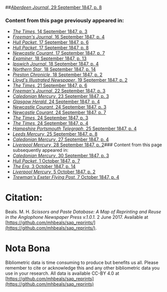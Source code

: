 ##[*Aberdeen Journal*, 29 September 1847, p. 8](https://mhbeals.github.io/sap_html/Aberdeen-Journal/Aberdeen-Journal-29-September-1847-p-8)

### Content from this page previously appeared in:
+ [*The Times*, 14 September 1847, p. 3](https://mhbeals.github.io/sap_html/The-Times/The-Times-14-September-1847-p-3)
+ [*Freeman's Journal*, 16 September 1847, p. 4](https://mhbeals.github.io/sap_html/Freeman's-Journal/Freeman's-Journal-16-September-1847-p-4)
+ [*Hull Packet*, 17 September 1847, p. 6](https://mhbeals.github.io/sap_html/Hull-Packet/Hull-Packet-17-September-1847-p-6)
+ [*Hull Packet*, 17 September 1847, p. 8](https://mhbeals.github.io/sap_html/Hull-Packet/Hull-Packet-17-September-1847-p-8)
+ [*Newcastle Courant*, 17 September 1847, p. 7](https://mhbeals.github.io/sap_html/Newcastle-Courant/Newcastle-Courant-17-September-1847-p-7)
+ [*Examiner*, 18 September 1847, p. 13](https://mhbeals.github.io/sap_html/Examiner/Examiner-18-September-1847-p-13)
+ [*Ipswich Journal*, 18 September 1847, p. 4](https://mhbeals.github.io/sap_html/Ipswich-Journal/Ipswich-Journal-18-September-1847-p-4)
+ [*Northern Star*, 18 September 1847, p. 14](https://mhbeals.github.io/sap_html/Northern-Star/Northern-Star-18-September-1847-p-14)
+ [*Preston Chronicle*, 18 September 1847, p. 2](https://mhbeals.github.io/sap_html/Preston-Chronicle/Preston-Chronicle-18-September-1847-p-2)
+ [*Lloyd's Illustrated Newspaper*, 19 September 1847, p. 2](https://mhbeals.github.io/sap_html/Lloyd's-Illustrated-Newspaper/Lloyd's-Illustrated-Newspaper-19-September-1847-p-2)
+ [*The Times*, 21 September 1847, p. 6](https://mhbeals.github.io/sap_html/The-Times/The-Times-21-September-1847-p-6)
+ [*Freeman's Journal*, 22 September 1847, p. 3](https://mhbeals.github.io/sap_html/Freeman's-Journal/Freeman's-Journal-22-September-1847-p-3)
+ [*Caledonian Mercury*, 23 September 1847, p. 3](https://mhbeals.github.io/sap_html/Caledonian-Mercury/Caledonian-Mercury-23-September-1847-p-3)
+ [*Glasgow Herald*, 24 September 1847, p. 4](https://mhbeals.github.io/sap_html/Glasgow-Herald/Glasgow-Herald-24-September-1847-p-4)
+ [*Newcastle Courant*, 24 September 1847, p. 3](https://mhbeals.github.io/sap_html/Newcastle-Courant/Newcastle-Courant-24-September-1847-p-3)
+ [*Newcastle Courant*, 24 September 1847, p. 7](https://mhbeals.github.io/sap_html/Newcastle-Courant/Newcastle-Courant-24-September-1847-p-7)
+ [*The Times*, 24 September 1847, p. 3](https://mhbeals.github.io/sap_html/The-Times/The-Times-24-September-1847-p-3)
+ [*The Times*, 24 September 1847, p. 4](https://mhbeals.github.io/sap_html/The-Times/The-Times-24-September-1847-p-4)
+ [*Hampshire Portsmouth Telegraph*, 25 September 1847, p. 4](https://mhbeals.github.io/sap_html/Hampshire-Portsmouth-Telegraph/Hampshire-Portsmouth-Telegraph-25-September-1847-p-4)
+ [*Leeds Mercury*, 25 September 1847, p. 8](https://mhbeals.github.io/sap_html/Leeds-Mercury/Leeds-Mercury-25-September-1847-p-8)
+ [*Caledonian Mercury*, 27 September 1847, p. 4](https://mhbeals.github.io/sap_html/Caledonian-Mercury/Caledonian-Mercury-27-September-1847-p-4)
+ [*Liverpool Mercury*, 28 September 1847, p. 2](https://mhbeals.github.io/sap_html/Liverpool-Mercury/Liverpool-Mercury-28-September-1847-p-2)### Content from this page subsequently appeared in:
+ [*Caledonian Mercury*, 30 September 1847, p. 3](https://mhbeals.github.io/sap_html/Caledonian-Mercury/Caledonian-Mercury-30-September-1847-p-3)
+ [*Hull Packet*, 1 October 1847, p. 7](https://mhbeals.github.io/sap_html/Hull-Packet/Hull-Packet-1-October-1847-p-7)
+ [*The Era*, 3 October 1847, p. 14](https://mhbeals.github.io/sap_html/The-Era/The-Era-3-October-1847-p-14)
+ [*Liverpool Mercury*, 5 October 1847, p. 2](https://mhbeals.github.io/sap_html/Liverpool-Mercury/Liverpool-Mercury-5-October-1847-p-2)
+ [*Trewman's Exeter Flying Post*, 7 October 1847, p. 4](https://mhbeals.github.io/sap_html/Trewman's-Exeter-Flying-Post/Trewman's-Exeter-Flying-Post-7-October-1847-p-4)
                    
# Citation: 

Beals. M. H. *Scissors and Paste Database: A Map of Reprinting and Reuse in the Anglophone Newspaper Press v.1.0.1.* 2 June 2017. Available at [https://github.com/mhbeals/sap_reprints/](https://github.com/mhbeals/sap_reprints/). 
                    
# Nota Bona

Bibliometric data is time consuming to produce but benefits us all. Please remember to cite or acknowledge this and any other bibliometric data you use in your research. All data is available CC-BY 4.0 at [https://github.com/mhbeals/sap_reprints](https://github.com/mhbeals/sap_reprints)